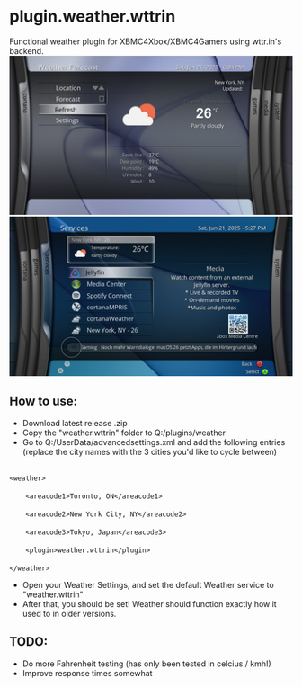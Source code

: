 # plugin.weather.wttrin
Functional weather plugin for XBMC4Xbox/XBMC4Gamers using wttr.in's backend.
![](screenshots/1.jpg)
![](screenshots/2.jpg)

## How to use:
- Download latest release .zip
- Copy the "weather.wttrin" folder to Q:/plugins/weather
- Go to Q:/UserData/advancedsettings.xml and add the following entries (replace the city names with the 3 cities you'd like to cycle between)

<pre><code>
&lt;weather&gt;

    &lt;areacode1&gt;Toronto, ON&lt;/areacode1&gt;

    &lt;areacode2&gt;New York City, NY&lt;/areacode2&gt;

    &lt;areacode3&gt;Tokyo, Japan&lt;/areacode3&gt;

    &lt;plugin&gt;weather.wttrin&lt;/plugin&gt;

&lt;/weather&gt;
</code></pre>

  - Open your Weather Settings, and set the default Weather service to "weather.wttrin"
  - After that, you should be set! Weather should function exactly how it used to in older versions.

  ## TODO:
  - Do more Fahrenheit testing (has only been tested in celcius / kmh!)
  - Improve response times somewhat
